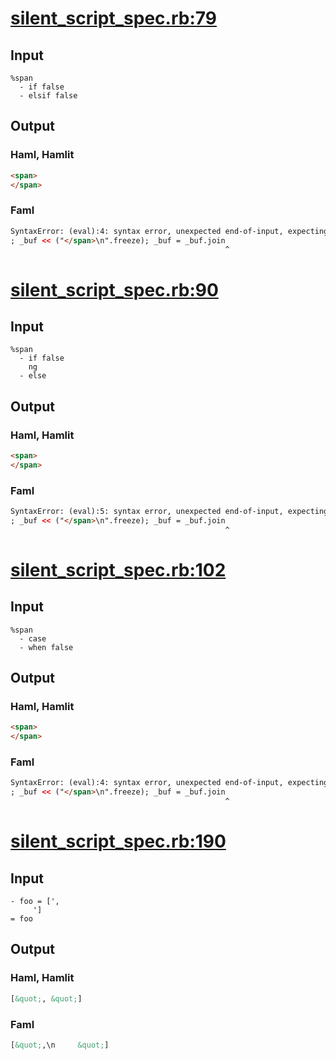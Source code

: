 # [silent\_script\_spec.rb:79](https://github.com/k0kubun/hamlit/blob/master/spec/hamlit/engine/silent_script_spec.rb#L79)
## Input
```haml
%span
  - if false
  - elsif false

```

## Output
### Haml, Hamlit
```html
<span>
</span>

```

### Faml
```html
SyntaxError: (eval):4: syntax error, unexpected end-of-input, expecting keyword_end
; _buf << ("</span>\n".freeze); _buf = _buf.join
                                                ^
```


# [silent\_script\_spec.rb:90](https://github.com/k0kubun/hamlit/blob/master/spec/hamlit/engine/silent_script_spec.rb#L90)
## Input
```haml
%span
  - if false
    ng
  - else

```

## Output
### Haml, Hamlit
```html
<span>
</span>

```

### Faml
```html
SyntaxError: (eval):5: syntax error, unexpected end-of-input, expecting keyword_end
; _buf << ("</span>\n".freeze); _buf = _buf.join
                                                ^
```


# [silent\_script\_spec.rb:102](https://github.com/k0kubun/hamlit/blob/master/spec/hamlit/engine/silent_script_spec.rb#L102)
## Input
```haml
%span
  - case
  - when false

```

## Output
### Haml, Hamlit
```html
<span>
</span>

```

### Faml
```html
SyntaxError: (eval):4: syntax error, unexpected end-of-input, expecting keyword_end
; _buf << ("</span>\n".freeze); _buf = _buf.join
                                                ^
```


# [silent\_script\_spec.rb:190](https://github.com/k0kubun/hamlit/blob/master/spec/hamlit/engine/silent_script_spec.rb#L190)
## Input
```haml
- foo = [',  
     ']
= foo
```

## Output
### Haml, Hamlit
```html
[&quot;, &quot;]

```

### Faml
```html
[&quot;,\n     &quot;]

```

